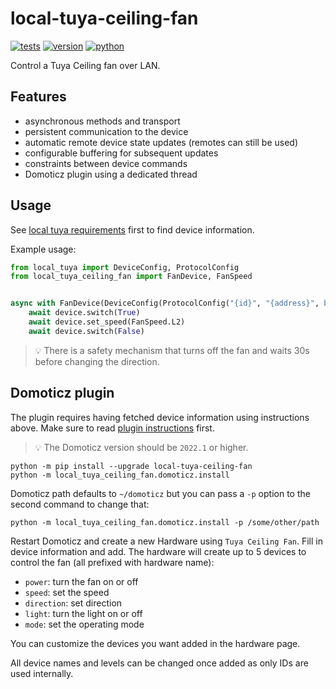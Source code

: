 # local-tuya-ceiling-fan

[![tests](https://github.com/gpajot/local-tuya-ceiling-fan/workflows/Test/badge.svg?branch=main&event=push)](https://github.com/gpajot/local-tuya-ceiling-fan/actions?query=workflow%3ATest+branch%3Amain+event%3Apush)
[![version](https://img.shields.io/pypi/v/local-tuya-ceiling-fan?label=stable)](https://pypi.org/project/local-tuya-ceiling-fan/)
[![python](https://img.shields.io/pypi/pyversions/local-tuya-ceiling-fan)](https://pypi.org/project/local-tuya-ceiling-fan/)

Control a Tuya Ceiling fan over LAN.

## Features
- asynchronous methods and transport
- persistent communication to the device
- automatic remote device state updates (remotes can still be used)
- configurable buffering for subsequent updates
- constraints between device commands
- Domoticz plugin using a dedicated thread

## Usage
See [local tuya requirements](https://github.com/gpajot/local-tuya#requirements) first to find device information.

Example usage:
```python
from local_tuya import DeviceConfig, ProtocolConfig
from local_tuya_ceiling_fan import FanDevice, FanSpeed


async with FanDevice(DeviceConfig(ProtocolConfig("{id}", "{address}", b"{key}"))) as device:
    await device.switch(True)
    await device.set_speed(FanSpeed.L2)
    await device.switch(False)
```

> 💡 There is a safety mechanism that turns off the fan and waits 30s before changing the direction.

## Domoticz plugin
The plugin requires having fetched device information using instructions above.
Make sure to read [plugin instructions](https://www.domoticz.com/wiki/Using_Python_plugins) first.
> 💡 The Domoticz version should be `2022.1` or higher.

```shell
python -m pip install --upgrade local-tuya-ceiling-fan
python -m local_tuya_ceiling_fan.domoticz.install
```
Domoticz path defaults to `~/domoticz` but you can pass a `-p` option to the second command to change that:
```shell
python -m local_tuya_ceiling_fan.domoticz.install -p /some/other/path
```

Restart Domoticz and create a new Hardware using `Tuya Ceiling Fan`. Fill in device information and add.
The hardware will create up to 5 devices to control the fan (all prefixed with hardware name):
- `power`: turn the fan on or off
- `speed`: set the speed
- `direction`: set direction
- `light`: turn the light on or off
- `mode`: set the operating mode

You can customize the devices you want added in the hardware page.

All device names and levels can be changed once added as only IDs are used internally.
